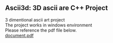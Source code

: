 ## Ascii3d: 3D ascii are C++ Project  
3 dimentional ascii art project  
The project works in windows environment  
Please reference the pdf file below.  
[document.pdf](https://github.com/KMSstudio/ascii3d/blob/main/document/ascii3d.pdf "Move to github file")  